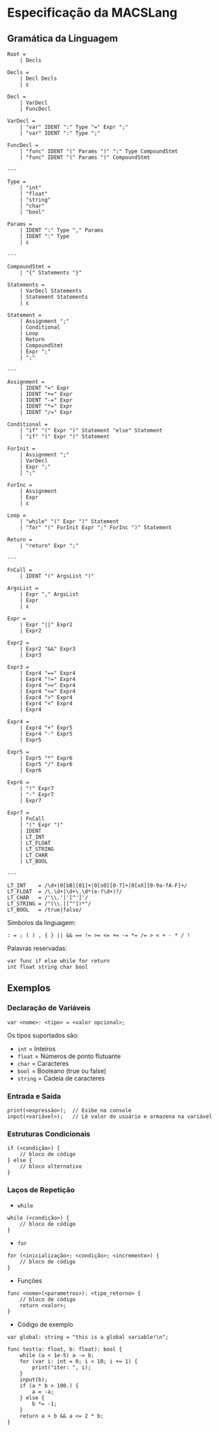 # Especificação da MACSLang

## Gramática da Linguagem

```
Root =
    | Decls

Decls =
    | Decl Decls
    | ε

Decl =
    | VarDecl
    | FuncDecl

VarDecl =
    | "var" IDENT ":" Type "=" Expr ";"
    | "var" IDENT ":" Type ";"

FuncDecl =
    | "func" IDENT "(" Params ")" ":" Type CompoundStmt
    | "func" IDENT "(" Params ")" CompoundStmt

---

Type =
    | "int"
    | "float"
    | "string"
    | "char"
    | "bool"

Params =
    | IDENT ":" Type "," Params
    | IDENT ":" Type
    | ε

---

CompoundStmt =
    | "{" Statements "}"

Statements =
    | VarDecl Statements
    | Statement Statements
    | ε

Statement =
    | Assignment ";"
    | Conditional
    | Loop
    | Return
    | CompoundStmt
    | Expr ";"
    | ";"

---

Assignment =
    | IDENT "=" Expr
    | IDENT "+=" Expr
    | IDENT "-=" Expr
    | IDENT "*=" Expr
    | IDENT "/=" Expr

Conditional =
    | "if" "(" Expr ")" Statement "else" Statement
    | "if" "(" Expr ")" Statement

ForInit =
    | Assignment ";"
    | VarDecl
    | Expr ";"
    | ";"

ForInc =
    | Assignment
    | Expr
    | ε

Loop =
    | "while" "(" Expr ")" Statement
    | "for" "(" ForInit Expr ";" ForInc ")" Statement

Return =
    | "return" Expr ";"

---

FnCall =
    | IDENT "(" ArgsList ")"

ArgsList =
    | Expr "," ArgsList
    | Expr
    | ε

Expr =
    | Expr "||" Expr2
    | Expr2

Expr2 =
    | Expr2 "&&" Expr3
    | Expr3

Expr3 =
    | Expr4 "==" Expr4
    | Expr4 "!=" Expr4
    | Expr4 ">=" Expr4
    | Expr4 "<=" Expr4
    | Expr4 ">" Expr4
    | Expr4 "<" Expr4
    | Expr4

Expr4 =
    | Expr4 "+" Expr5
    | Expr4 "-" Expr5
    | Expr5

Expr5 =
    | Expr5 "*" Expr6
    | Expr5 "/" Expr6
    | Expr6

Expr6 =
    | "!" Expr7
    | "-" Expr7
    | Expr7

Expr7 =
    | FnCall
    | "(" Expr ")"
    | IDENT
    | LT_INT
    | LT_FLOAT
    | LT_STRING
    | LT_CHAR
    | LT_BOOL

---

LT_INT    = /\d+|0[bB][01]+|0[oO][0-7]+|0[xX][0-9a-fA-F]+/
LT_FLOAT  = /\.\d+|\d+\.\d*(e-?\d+)?/
LT_CHAR   = /'\\.'|'[^']'/
LT_STRING = /"(\\.|[^"])*"/
LT_BOOL   = /true|false/
```

Símbolos da linguagem:
```
: = ; ( ) , { } || && == != >= <= += -= *= /= > < + - * / !
```

Palavras reservadas:
```
var func if else while for return
int float string char bool
```

## Exemplos

### Declaração de Variáveis
```
var <nome>: <tipo> = <valor opcional>;
```
Os tipos suportados são:
- `int`    = Inteiros
- `float`  = Números de ponto flutuante
- `char`   = Caracteres
- `bool`   = Booleano (true ou false)
- `string` = Cadeia de caracteres

### Entrada e Saída
```
print(<expressão>);  // Exibe no console
input(<variável>);   // Lê valor do usuário e armazena na variável
```
### Estruturas Condicionais
```
if (<condição>) {
    // bloco de código
} else {
    // bloco alternativo
}
```
### Laços de Repetição
- `while`
```
while (<condição>) {
    // bloco de código
}
```
- `for`
```
for (<inicialização>; <condição>; <incremento>) {
    // bloco de código
}
```
- Funções
```
func <nome>(<parametros>): <tipo_retorno> {
    // bloco de código
    return <valor>;
}
```

- Código de exemplo
```
var global: string = "this is a global variable!\n";

func test(a: float, b: float): bool {
    while (a < 1e-5) a -= b;
    for (var i: int = 0; i < 10; i += 1) {
        print("iter: ", i);
    }
    input(b);
    if (a * b > 100.) {
        a = -a;
    } else {
        b *= -1;
    }
    return a > b && a <= 2 * b;
}
```